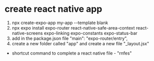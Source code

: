 # create react native app
1. npx create-expo-app my-app --template blank
2. npx expo install expo-router react-native-safe-area-context react-native-screens expo-linking expo-constants expo-status-bar
3. add in the package.json file "main": "expo-router/entry",
4. create a new folder called "app" and create a new file "_layout.jsx"

* shortcut command to complete a react native file - "rnfes"